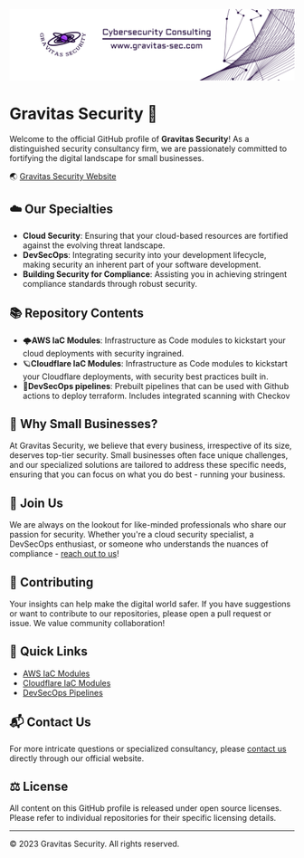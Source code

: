![Gravitas Security Banner](https://github.com/Gravitas-Security/.github/blob/main/design-af15fabf-83af-4843-9afa-9423c0857fdd.png)

# Gravitas Security :closed_lock_with_key:

Welcome to the official GitHub profile of **Gravitas Security**! As a distinguished security consultancy firm, we are passionately committed to fortifying the digital landscape for small businesses.

:earth_asia: [Gravitas Security Website](http://www.gravitas-sec.com)

## :cloud: Our Specialties

- **Cloud Security**: Ensuring that your cloud-based resources are fortified against the evolving threat landscape.
- **DevSecOps**: Integrating security into your development lifecycle, making security an inherent part of your software development.
- **Building Security for Compliance**: Assisting you in achieving stringent compliance standards through robust security.

## :books: Repository Contents

- 🌩️**AWS IaC Modules**: Infrastructure as Code modules to kickstart your cloud deployments with security ingrained.
- 🪐**Cloudflare IaC Modules**: Infrastructure as Code modules to kickstart your Cloudflare deployments, with security best practices built in.
- 🤖**DevSecOps pipelines**: Prebuilt pipelines that can be used with Github actions to deploy terraform. Includes integrated scanning with Checkov

## :small_orange_diamond: Why Small Businesses?

At Gravitas Security, we believe that every business, irrespective of its size, deserves top-tier security. Small businesses often face unique challenges, and our specialized solutions are tailored to address these specific needs, ensuring that you can focus on what you do best - running your business.

## :busts_in_silhouette: Join Us

We are always on the lookout for like-minded professionals who share our passion for security. Whether you're a cloud security specialist, a DevSecOps enthusiast, or someone who understands the nuances of compliance - [reach out to us](http://www.gravitas-sec.com/contact)!

## :pushpin: Contributing

Your insights can help make the digital world safer. If you have suggestions or want to contribute to our repositories, please open a pull request or issue. We value community collaboration!

## :link: Quick Links

- [AWS IaC Modules](https://github.com/Gravitas-Security/aws-modules)
- [Cloudflare IaC Modules](https://github.com/Gravitas-Security/cloudflare-modules)
- [DevSecOps Pipelines](https://github.com/Gravitas-Security/devsecops-pipelines)

## :mailbox_with_mail: Contact Us

For more intricate questions or specialized consultancy, please [contact us](http://www.gravitas-sec.com/contact) directly through our official website.

## :balance_scale: License

All content on this GitHub profile is released under open source licenses. Please refer to individual repositories for their specific licensing details.

---

&copy; 2023 Gravitas Security. All rights reserved.
